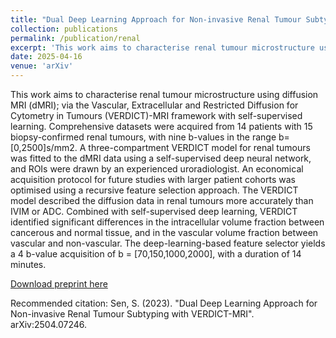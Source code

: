 ```yaml
---
title: "Dual Deep Learning Approach for Non-invasive Renal Tumour Subtyping with VERDICT-MRI"
collection: publications
permalink: /publication/renal
excerpt: 'This work aims to characterise renal tumour microstructure using diffusion MRI (dMRI); via the Vascular, Extracellular and Restricted Diffusion for Cytometry in Tumours (VERDICT)-MRI framework with self-supervised learning. VERDICT identified significant differences in the intracellular volume fraction between cancerous and normal tissue, and in the vascular volume fraction between vascular and non-vascular. The feature selector yields a 4 b-value acquisition of b = [70,150,1000,2000], with a duration of 14 minutes.'
date: 2025-04-16
venue: 'arXiv'
---
```


This work aims to characterise renal tumour microstructure using diffusion MRI (dMRI); via the Vascular, Extracellular and Restricted Diffusion for Cytometry in Tumours (VERDICT)-MRI framework with self-supervised learning. Comprehensive datasets were acquired from 14 patients with 15 biopsy-confirmed renal tumours, with nine b-values in the range b=[0,2500]s/mm2. A three-compartment VERDICT model for renal tumours was fitted to the dMRI data using a self-supervised deep neural network, and ROIs were drawn by an experienced uroradiologist. An economical acquisition protocol for future studies with larger patient cohorts was optimised using a recursive feature selection approach. The VERDICT model described the diffusion data in renal tumours more accurately than IVIM or ADC. Combined with self-supervised deep learning, VERDICT identified significant differences in the intracellular volume fraction between cancerous and normal tissue, and in the vascular volume fraction between vascular and non-vascular. The deep-learning-based feature selector yields a 4 b-value acquisition of b = [70,150,1000,2000], with a duration of 14 minutes.

[Download preprint here](https://arxiv.org/abs/2504.07246)

Recommended citation: Sen, S. (2023). "Dual Deep Learning Approach for Non-invasive Renal Tumour Subtyping with VERDICT-MRI". arXiv:2504.07246.
